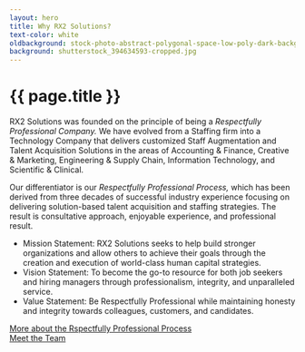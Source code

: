```yaml
---
layout: hero
title: Why RX2 Solutions?
text-color: white
oldbackground: stock-photo-abstract-polygonal-space-low-poly-dark-background-with-connecting-dots-and-lines-connection-550182499.jpg
background: shutterstock_394634593-cropped.jpg
---
```

# {{ page.title }}
RX2 Solutions was founded on the principle of being a _Respectfully Professional Company._ We have evolved from a Staffing firm into a Technology Company that delivers customized Staff Augmentation and Talent Acquisition Solutions in the areas of Accounting & Finance, Creative & Marketing, Engineering & Supply Chain,  Information Technology, and Scientific & Clinical. 

Our differentiator is our _Respectfully Professional Process,_ which has been derived from three decades of successful industry experience focusing on delivering solution-based talent acquisition and staffing strategies. The result is consultative approach, enjoyable experience, and professional result. 

* Mission Statement:  RX2 Solutions seeks to help build stronger organizations and allow others to achieve their goals through the creation and execution of world-class human capital strategies.
* Vision Statement:  To become the go-to resource for both job seekers and hiring managers through professionalism, integrity, and unparalleled service.
* Value Statement:  Be Respectfully Professional while maintaining honesty and integrity towards colleagues, customers, and candidates.

<div class="container">
  <div class="row pt-4">
    <div class="col-md-6 text-center">
      <a href="{{- site.baseurl -}}/rpp.html" class="button btnsecondary gradient-btn mb-4">More about the Rspectfully Professional Process</a>
    </div>
    <div class="col-md-6 text-center">
      <a href="{{- site.baseurl -}}/team.html" class="button btnsecondary gradient-btn mb-4">Meet the Team</a>
    </div>
  </div>
</div>